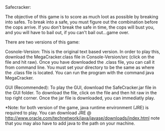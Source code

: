 Safecracker:

The objective of this game is to score as much loot as possible by breaking into safes. 
To break into a safe, you must figure out the combination before the cops arrive. If you don't break the safe in time, the cops
will bust you, and you will have to bail out, if you can't bail out...game over.

There are two versions of this game:

Cosnole-Version: This is the original text based version. In order to play this, download the MegaCracker.class file in Console-Version/src (click on the file and hit raw).
Once you have downloaded the .class file, you can call it from command line. You must set your directory to be the same as where the .class file is located.
You can run the program with the command java MegaCracker.

GUI (Recommended): To play the GUI, download the SafeCracker.jar file in the GUI folder. To download the file, click on the file and then hit raw in the top right corner. 
Once the jar file is downloaded, you can immediatly play.

*Note: for both version of the game, java runtime environment (JRE) is required to play. You can download JRE @ http://www.oracle.com/technetwork/java/javase/downloads/index.html
note that you may also have to add java to the path on your machine. 



